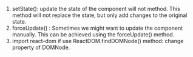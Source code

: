 1. setState(): update the state of the component will not method.  This method will not replace the state, but only add changes to the original state.
2. forceUpdate() : Sometimes we might want to update the component manually. This can be achieved using the forceUpdate() method.
3. import react-dom if use ReactDOM.findDOMNode() method: change property of DOMNode.
